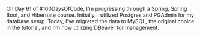 On Day 61 of #100DaysOfCode, I'm progressing through a Spring, Spring Boot, and Hibernate course. Initially, I utilized Postgres and PGAdmin for my database setup. Today, I've migrated the data to MySQL, the original choice in the tutorial, and I'm now utilizing DBeaver for management.